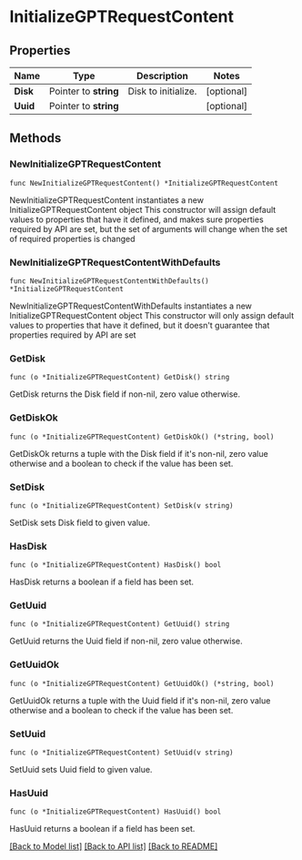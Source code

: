 # InitializeGPTRequestContent

## Properties

Name | Type | Description | Notes
------------ | ------------- | ------------- | -------------
**Disk** | Pointer to **string** | Disk to initialize. | [optional] 
**Uuid** | Pointer to **string** |  | [optional] 

## Methods

### NewInitializeGPTRequestContent

`func NewInitializeGPTRequestContent() *InitializeGPTRequestContent`

NewInitializeGPTRequestContent instantiates a new InitializeGPTRequestContent object
This constructor will assign default values to properties that have it defined,
and makes sure properties required by API are set, but the set of arguments
will change when the set of required properties is changed

### NewInitializeGPTRequestContentWithDefaults

`func NewInitializeGPTRequestContentWithDefaults() *InitializeGPTRequestContent`

NewInitializeGPTRequestContentWithDefaults instantiates a new InitializeGPTRequestContent object
This constructor will only assign default values to properties that have it defined,
but it doesn't guarantee that properties required by API are set

### GetDisk

`func (o *InitializeGPTRequestContent) GetDisk() string`

GetDisk returns the Disk field if non-nil, zero value otherwise.

### GetDiskOk

`func (o *InitializeGPTRequestContent) GetDiskOk() (*string, bool)`

GetDiskOk returns a tuple with the Disk field if it's non-nil, zero value otherwise
and a boolean to check if the value has been set.

### SetDisk

`func (o *InitializeGPTRequestContent) SetDisk(v string)`

SetDisk sets Disk field to given value.

### HasDisk

`func (o *InitializeGPTRequestContent) HasDisk() bool`

HasDisk returns a boolean if a field has been set.

### GetUuid

`func (o *InitializeGPTRequestContent) GetUuid() string`

GetUuid returns the Uuid field if non-nil, zero value otherwise.

### GetUuidOk

`func (o *InitializeGPTRequestContent) GetUuidOk() (*string, bool)`

GetUuidOk returns a tuple with the Uuid field if it's non-nil, zero value otherwise
and a boolean to check if the value has been set.

### SetUuid

`func (o *InitializeGPTRequestContent) SetUuid(v string)`

SetUuid sets Uuid field to given value.

### HasUuid

`func (o *InitializeGPTRequestContent) HasUuid() bool`

HasUuid returns a boolean if a field has been set.


[[Back to Model list]](../README.md#documentation-for-models) [[Back to API list]](../README.md#documentation-for-api-endpoints) [[Back to README]](../README.md)


